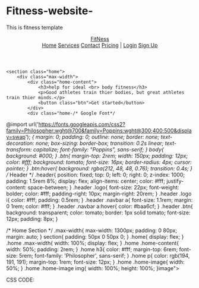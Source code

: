 # Fitness-website-
This is fitness template 
<!DOCTYPE html>
<html lang="en">
<head>
    <meta charset="UTF-8">
    <title>FitNess - Home | By Code Info</title>
    <link rel="stylesheet" href="style.css">
    <!-- Font Awesome Iocns cdn link -->
    <link rel="stylesheet" href="https://cdnjs.cloudflare.com/ajax/libs/font-awesome/5.15.4/css/all.min.css"/>
</head>
<body>
    <header class="header">
        <a href="#" class="logo">
            <i class="fas fa-dumbbell"></i>FitNess
        </a>
        <nav class="navbar">
            <a href="#">Home</a>
            <a href="#">Services</a>
            <a href="#">Contact</a>
            <a href="#">Pricing</a>
            <a href="#">|</a>
            <a href="#">Login</a>
            <a href="#" class="btn">Sign Up</a>
        </nav>
    </header>

    <section class="home">
        <div class="max-width">
            <div class="home-content">
                <h3>help for ideal <br> body fitness</h3>
                <p>Good athletes train thier bodies, but great athletes train thier minds.</p>
                <button class="btn">Get started</button>
            </div>
            <div class="home-/* Google Font*/
@import url('https://fonts.googleapis.com/css2?family=Philosopher:wght@700&family=Poppins:wght@300;400;500&display=swap');
*{
  margin: 0;
  padding: 0;
  outline: none;
  border: none;
  text-decoration: none;
  box-sizing: border-box;
  transition: 0.2s linear;
  text-transform: capitalize;
  font-family: "Poppins", sans-serif;
}
body{
  background: #000;
}
.btn{
  margin-top: 2rem;
  width: 150px;
  padding: 12px;
  color: #fff;
  background: tomato;
  font-size: 16px;
  border-radius: 4px;
  cursor: pointer;
}
.btn:hover{
  background: rgba(212, 48, 48, 0.76);
  transition: 0.4s;
}
/* Header */
.header{
  position: fixed;
  top: 0;
  left: 0;
  right: 0;
  z-index: 1000;
  padding: 1.5rem 8%;
  display: flex;
  align-items: center;
  color: #fff;
  justify-content: space-between;
}
.header .logo{
  font-size: 22px;
  font-weight: bolder;
  color: #fff;
  padding-right: 10px;
  margin-right: 20rem;
}
.header .logo i{
  color: #fff;
  padding: 0.5rem;
}
.header .navbar a{
  font-size: 1.1rem;
  margin: 0 1rem;
  color: #fff;
}
.header .navbar a:hover{
  color: #baa6cf;
}
.header .btn{
  background: transparent;
  color: tomato;
  border: 1px solid tomato;
  font-size: 12px;
  padding: 8px;
}

/* Home Section */
.max-width{
  max-width: 1300px;
  padding: 0 80px;
  margin: auto;
}
section{
  padding: 50px 0 50px 0;
}
.home{
  display: flex;
}
.home .max-width{
  width: 100%;
  display: flex;
}
.home .home-content{
  width: 50%;
  padding: 2rem;
}
.home h3{
  color: #fff;
  margin-top: 6rem;
  font-size: 5rem;
  font-family: 'Philosopher', sans-serif;
}
.home p{
  color: rgb(194, 191, 191);
  margin-top: 1rem;
  font-size: 12px;
}
.home .home-image{
  width: 50%;
}
.home .home-image img{
  width: 100%;
  height: 100%;
}image">
                <img src="/images/bg.jpg" alt="">
            </div>
        </div>
    </section>
</body>
</html>
CSS CODE:

